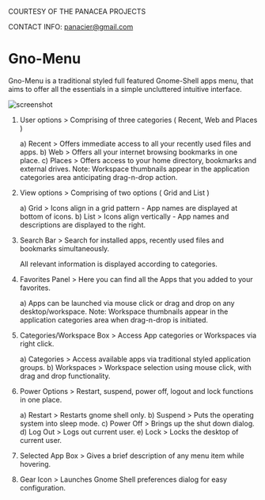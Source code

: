 COURTESY  OF  THE PANACEA PROJECTS

CONTACT INFO: panacier@gmail.com 

Gno-Menu
========

Gno-Menu is a traditional styled full featured Gnome-Shell apps menu, that aims to offer all the essentials in a simple uncluttered intuitive interface.

![screenshot](https://github.com/The-Panacea-Projects/Gnomenu/raw/master/Screenshot.png)

1) User options >  Comprising of three categories ( Recent, Web and Places ) 

      a) Recent >  Offers immediate access to all your recently used files and apps.
      b) Web >  Offers all your internet browsing bookmarks in one place.
      c) Places > Offers access to your home directory, bookmarks and external drives.
      Note: Workspace thumbnails appear in the application categories area anticipating drag-n-drop action.

2) View options >  Comprising of two options ( Grid and List ) 
      
      a) Grid >  Icons align in a grid pattern -  App names are displayed at bottom of icons.
      b) List >  Icons align vertically -  App names and descriptions are displayed to the right.

3) Search Bar >  Search for installed apps, recently used files and bookmarks simultaneously.
       
      All relevant information is displayed according to categories. 

4) Favorites Panel >  Here you can find all the Apps that you added to your favorites.
  
      a) Apps can be launched via mouse click or drag and drop on any desktop/workspace.
      Note: Workspace thumbnails appear in the application categories area when drag-n-drop is initiated.

5) Categories/Workspace Box >   Access  App categories or  Workspaces via right click.

      a) Categories >  Access available apps via traditional styled application groups.
      b) Workspaces > Workspace selection using mouse click, with drag and drop functionality.

6) Power Options >  Restart, suspend, power off, logout and lock functions in one place.

     a) Restart >  Restarts gnome shell only.
     b) Suspend >  Puts the operating system into sleep mode.
     c) Power Off >  Brings up the shut down dialog.
     d) Log Out >  Logs out current user.
     e) Lock >  Locks the desktop of current user.

7) Selected App Box >  Gives a brief description of any menu item while hovering.
 
8) Gear Icon >  Launches Gnome Shell preferences dialog for easy configuration.

